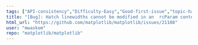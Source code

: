 ```yaml
---
tags: ["API-consistency","Difficulty-Easy","Good-first-issue","topic-hatch","topic-rcparams"]
title: "[Bug]: Hatch linewidths cannot be modified in an  rcParam context"
html_url: "https://github.com/matplotlib/matplotlib/issues/21108"
user: "mwaskom"
repo: "matplotlib/matplotlib"
---
```



